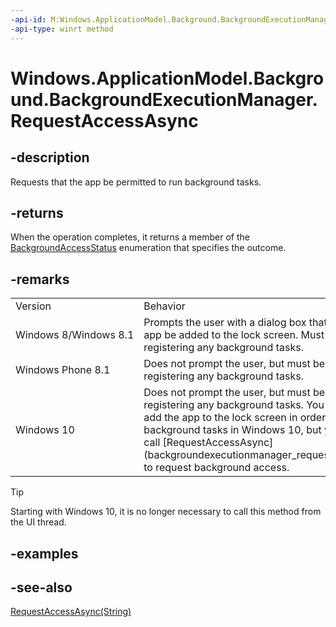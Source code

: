----api-id: M:Windows.ApplicationModel.Background.BackgroundExecutionManager.RequestAccessAsync
-api-type: winrt method
---<!-- Method syntaxpublic Windows.Foundation.IAsyncOperation<Windows.ApplicationModel.Background.BackgroundAccessStatus> RequestAccessAsync()--># Windows.ApplicationModel.Background.BackgroundExecutionManager.RequestAccessAsync## -descriptionRequests that the app be permitted to run background tasks.## -returnsWhen the operation completes, it returns a member of the [BackgroundAccessStatus](backgroundaccessstatus.md) enumeration that specifies the outcome.## -remarks<table>   <tr><td>Version</td><td>Behavior</td></tr>   <tr><td>Windows 8/Windows 8.1</td><td>Prompts the user with a dialog box that requests that an app be added to the lock screen. Must be called before registering any background tasks.</td></tr>   <tr><td>Windows Phone 8.1</td><td>Does not prompt the user, but must be called before registering any background tasks.</td></tr>   <tr><td>Windows 10</td><td>Does not prompt the user, but must be called before registering any background tasks. You do not need to add the app to the lock screen in order to use background tasks in Windows 10, but you still need to call [RequestAccessAsync](backgroundexecutionmanager_requestaccessasync.md) to request background access.</td></tr></table>> [!TIP]> Starting with Windows 10, it is no longer necessary to call this method from the UI thread.## -examples## -see-also[RequestAccessAsync(String)](backgroundexecutionmanager_requestaccessasync_1328635663.md)